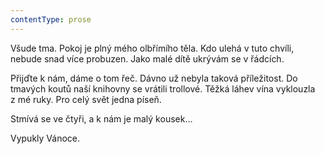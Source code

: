```yaml
---
contentType: prose
---
```


Všude tma. Pokoj je plný mého olbřímího těla. Kdo ulehá v tuto chvíli, nebude snad více probuzen. Jako malé dítě ukrývám se v řádcích.

Přijďte k nám, dáme o tom řeč. Dávno už nebyla taková příležitost. Do tmavých koutů naší knihovny se vrátili trollové. Těžká láhev vína vyklouzla z mé ruky. Pro celý svět jedna píseň.

Stmívá se ve čtyři, a k nám je malý kousek…

Vypukly Vánoce.
